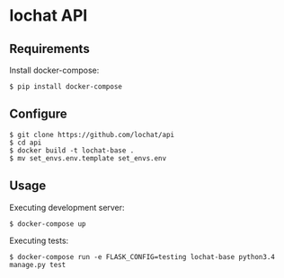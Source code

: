 # lochat API

Requirements
-------

Install docker-compose:
		
	$ pip install docker-compose

Configure
---------

	$ git clone https://github.com/lochat/api
	$ cd api
    $ docker build -t lochat-base .
    $ mv set_envs.env.template set_envs.env

Usage
-------

Executing development server:	
	
    $ docker-compose up
		
Executing tests:
	
	$ docker-compose run -e FLASK_CONFIG=testing lochat-base python3.4 manage.py test

